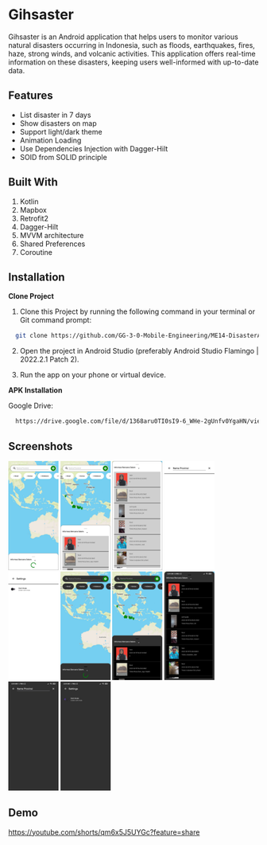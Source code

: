 # Gihsaster

Gihsaster is an Android application that helps users to monitor various natural disasters occurring
in Indonesia, such as floods, earthquakes, fires, haze, strong winds, and volcanic activities. This
application offers real-time information on these disasters, keeping users well-informed with
up-to-date data.

## Features

- List disaster in 7 days
- Show disasters on map
- Support light/dark theme
- Animation Loading
- Use Dependencies Injection with Dagger-Hilt
- SOID from SOLID principle

## Built With

1. Kotlin
2. Mapbox
3. Retrofit2
4. Dagger-Hilt
5. MVVM architecture
6. Shared Preferences
7. Coroutine

## Installation

**Clone Project**

1. Clone this Project by running the following command in your terminal or Git command prompt:

```bash
  git clone https://github.com/GG-3-0-Mobile-Engineering/ME14-DisasterApp-GG3MEGP0554-GiovanniDeLeandro.git
```

2. Open the project in Android Studio (preferably Android Studio Flamingo | 2022.2.1 Patch 2).

3. Run the app on your phone or virtual device.

**APK Installation**

Google Drive:

```bash
  https://drive.google.com/file/d/1368aru0TI0sI9-6_WHe-2gUnfv0YgaHN/view?usp=drive_link
```

## Screenshots

<img src="lightloading.jpeg" width="20%"> <img src="lightmainmenu.jpeg" width="20%">  <img src="lightfulldisasters.jpeg" width="20%">  <img src="lightsearch.jpeg" width="20%">  <img src="lightsettings.jpeg" width="20%">
<img src="darkloading.jpeg" width="20%"> <img src="darkmainmenu.jpeg" width="20%">  <img src="darkfulldisasters.jpeg" width="20%">  <img src="darksearch.jpeg" width="20%">  <img src="darksettings.jpeg" width="20%">

## Demo

https://youtube.com/shorts/qm6x5J5UYGc?feature=share